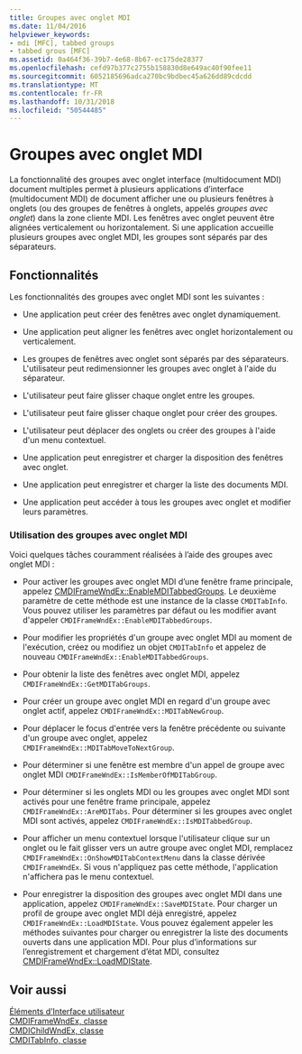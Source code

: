 ```yaml
---
title: Groupes avec onglet MDI
ms.date: 11/04/2016
helpviewer_keywords:
- mdi [MFC], tabbed groups
- tabbed grous [MFC]
ms.assetid: 0a464f36-39b7-4e68-8b67-ec175de28377
ms.openlocfilehash: cefd97b377c2755b158830d8e649ac40f90fee11
ms.sourcegitcommit: 6052185696adca270bc9bdbec45a626dd89cdcdd
ms.translationtype: MT
ms.contentlocale: fr-FR
ms.lasthandoff: 10/31/2018
ms.locfileid: "50544485"
---
```

# <a name="mdi-tabbed-groups"></a>Groupes avec onglet MDI

La fonctionnalité des groupes avec onglet interface (multidocument MDI) document multiples permet à plusieurs applications d’interface (multidocument MDI) de document afficher une ou plusieurs fenêtres à onglets (ou des groupes de fenêtres à onglets, appelés *groupes avec onglet*) dans la zone cliente MDI. Les fenêtres avec onglet peuvent être alignées verticalement ou horizontalement. Si une application accueille plusieurs groupes avec onglet MDI, les groupes sont séparés par des séparateurs.

## <a name="features"></a>Fonctionnalités

Les fonctionnalités des groupes avec onglet MDI sont les suivantes :

- Une application peut créer des fenêtres avec onglet dynamiquement.

- Une application peut aligner les fenêtres avec onglet horizontalement ou verticalement.

- Les groupes de fenêtres avec onglet sont séparés par des séparateurs. L'utilisateur peut redimensionner les groupes avec onglet à l'aide du séparateur.

- L'utilisateur peut faire glisser chaque onglet entre les groupes.

- L'utilisateur peut faire glisser chaque onglet pour créer des groupes.

- L'utilisateur peut déplacer des onglets ou créer des groupes à l'aide d'un menu contextuel.

- Une application peut enregistrer et charger la disposition des fenêtres avec onglet.

- Une application peut enregistrer et charger la liste des documents MDI.

- Une application peut accéder à tous les groupes avec onglet et modifier leurs paramètres.

### <a name="using-mdi-tabbed-groups"></a>Utilisation des groupes avec onglet MDI

Voici quelques tâches couramment réalisées à l’aide des groupes avec onglet MDI :

- Pour activer les groupes avec onglet MDI d’une fenêtre frame principale, appelez [CMDIFrameWndEx::EnableMDITabbedGroups](../mfc/reference/cmdiframewndex-class.md#enablemditabbedgroups). Le deuxième paramètre de cette méthode est une instance de la classe `CMDITabInfo`. Vous pouvez utiliser les paramètres par défaut ou les modifier avant d'appeler `CMDIFrameWndEx::EnableMDITabbedGroups`.

- Pour modifier les propriétés d'un groupe avec onglet MDI au moment de l'exécution, créez ou modifiez un objet `CMDITabInfo` et appelez de nouveau `CMDIFrameWndEx::EnableMDITabbedGroups`.

- Pour obtenir la liste des fenêtres avec onglet MDI, appelez `CMDIFrameWndEx::GetMDITabGroups`.

- Pour créer un groupe avec onglet MDI en regard d'un groupe avec onglet actif, appelez `CMDIFrameWndEx::MDITabNewGroup`.

- Pour déplacer le focus d'entrée vers la fenêtre précédente ou suivante d'un groupe avec onglet, appelez `CMDIFrameWndEx::MDITabMoveToNextGroup`.

- Pour déterminer si une fenêtre est membre d'un appel de groupe avec onglet MDI `CMDIFrameWndEx::IsMemberOfMDITabGroup`.

- Pour déterminer si les onglets MDI ou les groupes avec onglet MDI sont activés pour une fenêtre frame principale, appelez `CMDIFrameWndEx::AreMDITabs`. Pour déterminer si les groupes avec onglet MDI sont activés, appelez `CMDIFrameWndEx::IsMDITabbedGroup`.

- Pour afficher un menu contextuel lorsque l'utilisateur clique sur un onglet ou le fait glisser vers un autre groupe avec onglet MDI, remplacez `CMDIFrameWndEx::OnShowMDITabContextMenu` dans la classe dérivée `CMDIFrameWndEx`. Si vous n'appliquez pas cette méthode, l'application n'affichera pas le menu contextuel.

- Pour enregistrer la disposition des groupes avec onglet MDI dans une application, appelez `CMDIFrameWndEx::SaveMDIState`. Pour charger un profil de groupe avec onglet MDI déjà enregistré, appelez `CMDIFrameWndEx::LoadMDIState`. Vous pouvez également appeler les méthodes suivantes pour charger ou enregistrer la liste des documents ouverts dans une application MDI. Pour plus d’informations sur l’enregistrement et chargement d’état MDI, consultez [CMDIFrameWndEx::LoadMDIState](../mfc/reference/cmdiframewndex-class.md#loadmdistate).

## <a name="see-also"></a>Voir aussi

[Éléments d’Interface utilisateur](../mfc/user-interface-elements-mfc.md)<br/>
[CMDIFrameWndEx, classe](../mfc/reference/cmdiframewndex-class.md)<br/>
[CMDIChildWndEx, classe](../mfc/reference/cmdichildwndex-class.md)<br/>
[CMDITabInfo, classe](../mfc/reference/cmditabinfo-class.md)
